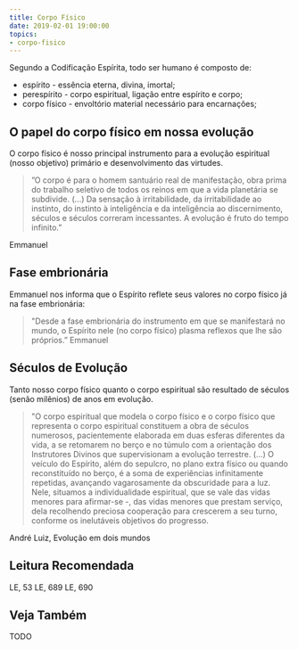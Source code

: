 ```yaml
---
title: Corpo Físico
date: 2019-02-01 19:00:00
topics:
- corpo-fisico
---
```


Segundo a Codificação Espírita, todo ser humano é composto de:
* espírito - essência eterna, divina, imortal;
* perespírito - corpo espiritual, ligação entre espírito e corpo;
* corpo físico - envoltório material necessário para encarnações;

## O papel do corpo físico em nossa evolução
O corpo físico é nosso principal instrumento para a evolução espiritual
(nosso objetivo) primário e desenvolvimento das virtudes.

> ”O corpo é para o homem santuário real de manifestação, obra prima do trabalho
seletivo de todos os reinos em que a vida planetária se subdivide. (...) Da
sensação à irritabilidade, da irritabilidade ao instinto, do instinto à
inteligência e da inteligência ao discernimento, séculos e séculos correram
incessantes. A evolução é fruto do tempo infinito.” 

Emmanuel

## Fase embrionária
Emmanuel nos informa que o Espírito reflete seus valores no corpo físico já na
fase embrionária:

> "Desde a fase embrionária do instrumento em que se manifestará no mundo, o
Espírito nele (no corpo físico) plasma reflexos que lhe são próprios.” 
Emmanuel

## Séculos de Evolução
Tanto nosso corpo físico quanto o corpo espiritual são resultado de séculos
(senão milênios) de anos em evolução. 

> "O corpo espiritual que modela o corpo físico e o corpo físico que representa
o corpo espiritual constituem a obra de séculos numerosos, pacientemente
elaborada em duas esferas diferentes da vida, a se retomarem no berço e no
túmulo com a orientação dos Instrutores Divinos que supervisionam a evolução
terrestre. (...) O veículo do Espírito, além do sepulcro, no plano extra
físico ou quando reconstituído no berço, é a soma de experiências
infinitamente repetidas, avançando vagarosamente da obscuridade para a luz.
Nele, situamos a individualidade espiritual, que se vale das vidas menores
para afirmar-se -, das vidas menores que prestam serviço, dela recolhendo
preciosa cooperação para crescerem a seu turno, conforme os inelutáveis
objetivos do progresso.

André Luiz, Evolução em dois mundos

## Leitura Recomendada
LE, 53
LE, 689
LE, 690

## Veja Também

TODO
